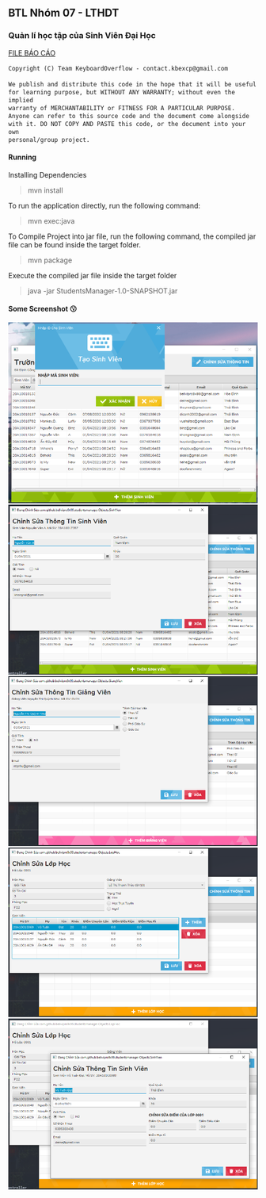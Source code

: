 ## BTL Nhóm 07 - LTHDT
### Quản lí học tập của Sinh Viên Đại Học

[FILE BÁO CÁO](B%C3%81O%20C%C3%81O.docx)

```
Copyright (C) Team KeyboardOverflow - contact.kbexcp@gmail.com

We publish and distribute this code in the hope that it will be useful
for learning purpose, but WITHOUT ANY WARRANTY; without even the implied
warranty of MERCHANTABILITY or FITNESS FOR A PARTICULAR PURPOSE.
Anyone can refer to this source code and the document come alongside
with it. DO NOT COPY AND PASTE this code, or the document into your own
personal/group project.
```

#### Running

Installing Dependencies

> mvn install

To run the application directly, run the following command:

> mvn exec:java

To Compile Project into jar file, run the following command, the compiled jar file can be found inside the target folder.

> mvn package

Execute the compiled jar file inside the target folder

> java -jar StudentsManager-1.0-SNAPSHOT.jar

#### Some Screenshot 😗

![Screenshot 1](/img/sc1.png)
![Screenshot 2](/img/sc2.png)
![Screenshot 3](/img/sc3.png)
![Screenshot 4](/img/sc4.png)
![Screenshot 5](/img/sc5.png)